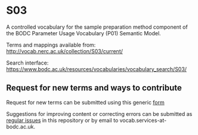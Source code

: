 # S03
A controlled vocabulary for the sample preparation method component of the BODC Parameter Usage Vocabulary (P01) Semantic Model.

Terms and mappings available from: http://vocab.nerc.ac.uk/collection/S03/current/

Search interface: https://www.bodc.ac.uk/resources/vocabularies/vocabulary_search/S03/

## Request for new terms and ways to contribute
Request for new terms can be submitted using this generic [form](https://docs.google.com/forms/d/e/1FAIpQLSe-ZTKJZmNT5FmyPRFsPsNt2hpB_gb6MAmm7Zp-7GSMpn5NFA/viewform?usp=pp_url&entry.1396013310=S03)

Suggestions for improving content or correcting errors can be submitted as [regular issues](https://github.com/nvs-vocabs/S04/issues/new) in this repository or by email to vocab.services-at-bodc.ac.uk. 

